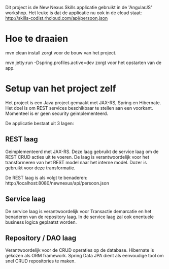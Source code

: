 Dit project is de New Nexus Skills applicatie gebruikt in de 'AngularJS' workshop. Het leuke is dat de applicatie nu ook in de cloud 
staat: http://skills-codist.rhcloud.com/api/persoon.json


# Hoe te draaien #

mvn clean install zorgt voor de bouw van het project.

mvn jetty:run -Dspring.profiles.active=dev zorgt voor het opstarten van de app.



# Setup van het project zelf

Het project is een Java project gemaakt met JAX-RS, Spring en Hibernate. Het doel is om REST services beschikbaar te stellen
aan een voorkant. Momenteel is er geen security geimplementeerd.

De applicatie bestaat uit 3 lagen:

## REST laag
Geimplementeerd met JAX-RS. Deze laag gebruikt de service laag om de REST CRUD acties uit te voeren. De laag is verantwoordelijk
voor het transformeren van het REST model naar het interne model. Dozer is gebruikt voor deze transformatie.

De REST laag is als volgt te benaderen: http://localhost:8080/newnexus/api/persoon.json

## Service laag
De service laag is verantwoordelijk voor Transactie demarcatie en het benaderen van de repository laag. In de service laag
zal ook enentuele business logica geplaatst worden.

## Repository / DAO laag
Verantwoordelijk voor de CRUD operaties op de database. Hibernate is gekozen als ORM framework. Spring Data JPA dient
als eenvoudige tool om snel CRUD repositories te maken.


